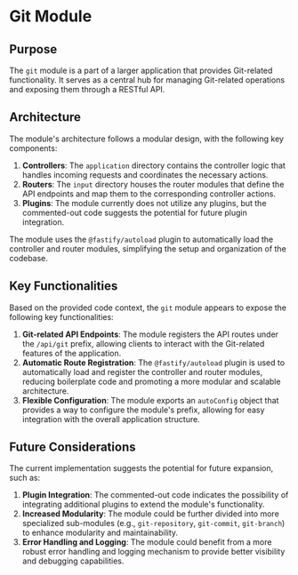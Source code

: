 # Git Module

## Purpose
The `git` module is a part of a larger application that provides Git-related functionality. It serves as a central hub for managing Git-related operations and exposing them through a RESTful API.

## Architecture
The module's architecture follows a modular design, with the following key components:

1. **Controllers**: The `application` directory contains the controller logic that handles incoming requests and coordinates the necessary actions.
2. **Routers**: The `input` directory houses the router modules that define the API endpoints and map them to the corresponding controller actions.
3. **Plugins**: The module currently does not utilize any plugins, but the commented-out code suggests the potential for future plugin integration.

The module uses the `@fastify/autoload` plugin to automatically load the controller and router modules, simplifying the setup and organization of the codebase.

## Key Functionalities
Based on the provided code context, the `git` module appears to expose the following key functionalities:

1. **Git-related API Endpoints**: The module registers the API routes under the `/api/git` prefix, allowing clients to interact with the Git-related features of the application.
2. **Automatic Route Registration**: The `@fastify/autoload` plugin is used to automatically load and register the controller and router modules, reducing boilerplate code and promoting a more modular and scalable architecture.
3. **Flexible Configuration**: The module exports an `autoConfig` object that provides a way to configure the module's prefix, allowing for easy integration with the overall application structure.

## Future Considerations
The current implementation suggests the potential for future expansion, such as:

1. **Plugin Integration**: The commented-out code indicates the possibility of integrating additional plugins to extend the module's functionality.
2. **Increased Modularity**: The module could be further divided into more specialized sub-modules (e.g., `git-repository`, `git-commit`, `git-branch`) to enhance modularity and maintainability.
3. **Error Handling and Logging**: The module could benefit from a more robust error handling and logging mechanism to provide better visibility and debugging capabilities.